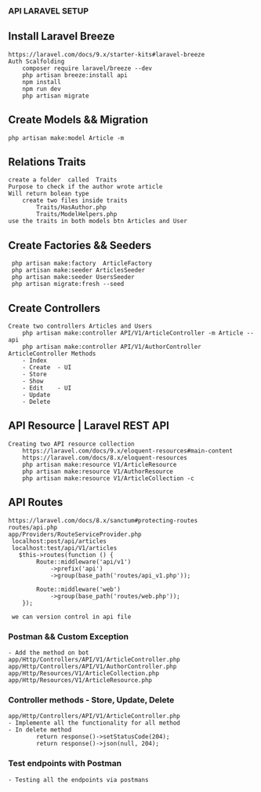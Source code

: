 
### API LARAVEL SETUP

## Install Laravel Breeze
    https://laravel.com/docs/9.x/starter-kits#laravel-breeze
    Auth Scalfolding
        composer require laravel/breeze --dev
        php artisan breeze:install api
        npm install
        npm run dev
        php artisan migrate

## Create Models && Migration          
    php artisan make:model Article -m

## Relations Traits
    create a folder  called  Traits
    Purpose to check if the author wrote article
    Will return bolean type
        create two files inside traits
            Traits/HasAuthor.php
            Traits/ModelHelpers.php
    use the traits in both models btn Articles and User

## Create Factories && Seeders 
     php artisan make:factory  ArticleFactory
     php artisan make:seeder ArticlesSeeder
     php artisan make:seeder UsersSeeder
     php artisan migrate:fresh --seed

## Create Controllers 
    Create two controllers Articles and Users
        php artisan make:controller API/V1/ArticleController -m Article --api
        php artisan make:controller API/V1/AuthorController
    ArticleController Methods
        - Index
        - Create  - UI
        - Store
        - Show
        - Edit    - UI
        - Update
        - Delete
## API Resource | Laravel REST API
    Creating two API resource collection 
        https://laravel.com/docs/9.x/eloquent-resources#main-content
        https://laravel.com/docs/8.x/eloquent-resources
        php artisan make:resource V1/ArticleResource
        php artisan make:resource V1/AuthorResource
        php artisan make:resource V1/ArticleCollection -c

## API Routes
    https://laravel.com/docs/8.x/sanctum#protecting-routes
    routes/api.php
    app/Providers/RouteServiceProvider.php
     localhost:post/api/articles
     localhost:test/api/V1/articles
       $this->routes(function () {
            Route::middleware('api/v1')
                ->prefix('api')
                ->group(base_path('routes/api_v1.php'));

            Route::middleware('web')
                ->group(base_path('routes/web.php'));
        });

     we can version control in api file

### Postman && Custom Exception 
    - Add the method on bot
    app/Http/Controllers/API/V1/ArticleController.php
    app/Http/Controllers/API/V1/AuthorController.php
    app/Http/Resources/V1/ArticleCollection.php
    app/Http/Resources/V1/ArticleResource.php
    

### Controller methods - Store, Update, Delete
    app/Http/Controllers/API/V1/ArticleController.php
    - Implemente all the functionality for all method
    - In delete method 
            return response()->setStatusCode(204);
            return response()->json(null, 204);
    
### Test endpoints with Postman 
    - Testing all the endpoints via postmans
        








